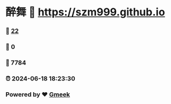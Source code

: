 # 醉舞 :link: https://szm999.github.io 
### :page_facing_up: [22](https://szm999.github.io/tag.html) 
### :speech_balloon: 0 
### :hibiscus: 7784 
### :alarm_clock: 2024-06-18 18:23:30 
### Powered by :heart: [Gmeek](https://github.com/Meekdai/Gmeek)
